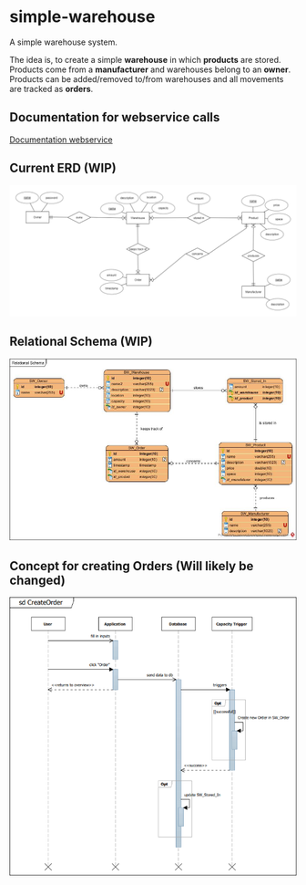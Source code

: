 # simple-warehouse
A simple warehouse system.


The idea is, to create a simple **warehouse** in which **products** are stored. Products come from a **manufacturer** and warehouses belong to an **owner**. Products can be added/removed to/from warehouses and all movements are tracked as **orders**.
## Documentation for webservice calls 
[Documentation webservice](https://docs.google.com/document/d/1Q7M9immTpeOPTIU5YpzBSn9f_k-VgX0Ii9DalNl0xmg/edit?usp=sharing)
## Current ERD (WIP)
![Entity Relationship Diagram](https://raw.githubusercontent.com/NicoKandut/simple-warehouse/organizational/erd-diagram.png)

## Relational Schema (WIP)
![Relational Schema](https://raw.githubusercontent.com/NicoKandut/simple-warehouse/organizational/relational-diagram.jpg)

## Concept for creating Orders (Will likely be changed)
![Order Concept](https://raw.githubusercontent.com/NicoKandut/simple-warehouse/organizational/sd-creating-orders.PNG)
